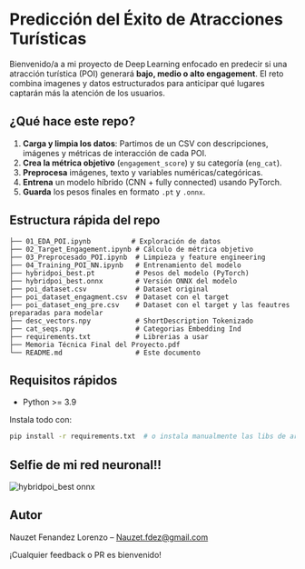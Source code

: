 # Predicción del Éxito de Atracciones Turísticas

Bienvenido/a a mi proyecto de Deep Learning enfocado en predecir si una atracción turística (POI) generará **bajo, medio o alto engagement**. El reto combina imagenes y datos estructurados para anticipar qué lugares captarán más la atención de los usuarios.

## ¿Qué hace este repo?

1. **Carga y limpia los datos**: Partimos de un CSV con descripciones, imágenes y métricas de interacción de cada POI.
2. **Crea la métrica objetivo** (`engagement_score`) y su categoría (`eng_cat`).
3. **Preprocesa** imágenes, texto y variables numéricas/categóricas.
4. **Entrena** un modelo híbrido (CNN + fully connected) usando PyTorch.
5. **Guarda** los pesos finales en formato `.pt` y `.onnx`.

## Estructura rápida del repo

```
├── 01_EDA_POI.ipynb          # Exploración de datos
├── 02_Target_Engagement.ipynb # Cálculo de métrica objetivo
├── 03_Preprocesado_POI.ipynb  # Limpieza y feature engineering
├── 04_Training_POI_NN.ipynb   # Entrenamiento del modelo
├── hybridpoi_best.pt          # Pesos del modelo (PyTorch)
├── hybridpoi_best.onnx        # Versión ONNX del modelo
├── poi_dataset.csv            # Dataset original
├── poi_dataset_engagment.csv  # Dataset con el target
├── poi_dataset_eng_pre.csv    # Dataset con el target y las feautres preparadas para modelar
├── desc_vectors.npy           # ShortDescription Tokenizado
├── cat_seqs.npy               # Categorias Embedding Ind 
├── requirements.txt           # Librerias a usar
├── Memoria Técnica Final del Proyecto.pdf 
└── README.md                  # Este documento

```

## Requisitos rápidos

- Python >= 3.9

Instala todo con:

```bash
pip install -r requirements.txt  # o instala manualmente las libs de arriba
```

## Selfie de mi red neuronal!! 

![hybridpoi_best onnx](https://github.com/user-attachments/assets/681346cf-c721-48d2-b840-224e2a8e35c2)


## Autor

Nauzet Fenandez Lorenzo – [Nauzet.fdez@gmail.com](mailto\:Nauzet.fdez@gmail.com)

¡Cualquier feedback o PR es bienvenido!

